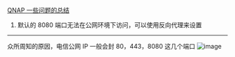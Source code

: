[QNAP 一些问题的总结](https://github.com/bxb100/blog/issues/9)

1. 默认的 8080 端口无法在公网环境下访问，可以使用反向代理来设置

---

<a id="issuecomment-1017306273"></a>
众所周知的原因，电信公网 IP 一般会封 80，443，8080 这几个端口
![image](https://user-images.githubusercontent.com/20685961/150316729-9aff6b84-c564-4994-85b0-4f24803bac1c.png)

